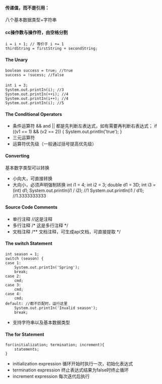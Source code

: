 #### 传递值，而不是引用：

八个基本数据类型+字符串

#### cc操作数与操作符，由空格分割

	i = i + 1; // 等价于 i += 1
	thirdString = firstString + secondString;

#### The Unary

	boolean success = true; //true
	success = !sucess; //false

####

	int i = 3;
	System.out.printIn(i); //3
	System.out.printIn(++i); //4
	System.out.printIn(i++); //4
	System.out.printIn(i); //5

#### The Conditional Operators

* 条件运算符
&& and || 都是先判断左表达式，如有需要再判断右表达式；
	if ((v1 == 1) && (v2 == 2)) {
		System.out.printIn('true');
	}
* 三元运算符
* 运算符优先级（一般通过括号提高优先级）
#### Converting
基本数字类型可以转换
* 小向大，可直接转换
* 大向小，必须声明强制转换
	int i1 = 4;
	int i2 = 3;
	double d1 = 3D;
	int i3 = (int) d1;
	System.out.printIn(i1 / i2); //1
	System.out.printIn(i1 / d1); //1.3333333333
#### Source Code Comments
* 单行注释 //这是注释
* 多行注释 /* 这是多行注释 */
* 文档注释 /** 文档注释，可生成api文档，可直接提取 */
#### The switch Statement
	int season = 1;
	switch (season) {
	case 1:
		System.out.printIn('Spring');
		break;
	case 2:
		cmd;
	case 3:
		cmd;
	case 4:
		cmd;
	default: //都不匹配时，运行这里
		System.out.printIn('Invalid season');
		break;
* 支持字符串以及基本数据类型
#### The for Statement
	for(initialization; termination; increment){
		statements;
	}
* initialization expression 循环开始时执行一次，初始化表达式
* termination expression 终止表达式结果为false时终止循环
* increment expression 每次迭代后执行
